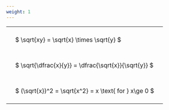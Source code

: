 ```yaml
---
weight: 1
---
```


<style type="text/css">
#T_e771f th.col_heading {
  text-align: left;
  font-size: 1em;
}
#T_e771f td {
  text-align: left;
  font-size: 1em;
  padding: 1.5em;
}
</style>
<table id="T_e771f">
  <thead>
  </thead>
  <tbody>
    <tr>
      <td id="T_e771f_row0_col0" class="data row0 col0" >$ \sqrt{xy} = \sqrt{x} \times \sqrt{y} $</td>
    </tr>
    <tr>
      <td id="T_e771f_row1_col0" class="data row1 col0" >$ \sqrt{\dfrac{x}{y}} = \dfrac{\sqrt{x}}{\sqrt{y}} $</td>
    </tr>
    <tr>
      <td id="T_e771f_row2_col0" class="data row2 col0" >$ (\sqrt{x})^2 = \sqrt{x^2} = x \text{ for } x\ge 0 $</td>
    </tr>
  </tbody>
</table>
